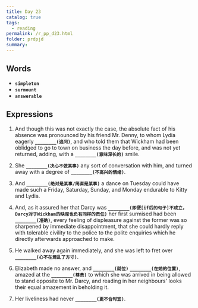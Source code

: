 ```yaml
---
title: Day 23
catalog: true
tags: 
  - reading
permalink: /r_pp_d23.html
folder: prdpjd
summary: 
---
```


## Words

-   <b data-toggle="tooltip" data-original-title="{{site.data.glossary.simpleton}}">`simpleton`</b>
-   <b data-toggle="tooltip" data-original-title="{{site.data.glossary.surmount}}">`surmount`</b>
-   <b data-toggle="tooltip" data-original-title="{{site.data.glossary.answerable}}">`answerable`</b>



## Expressions

1.  And though this was not exactly the case, the absolute fact of his absence was pronounced by his friend Mr. Denny, to whom Lydia eagerly <b data-toggle="tooltip" data-original-title="{{site.data.answers.d23_a}}">`________(追问)`</b>, and who told them that Wickham had been oblidged to go to town on business the day before, and was not yet returned, adding, with a <b data-toggle="tooltip" data-original-title="{{site.data.answers.d23_a2}}">`________(意味深长的)`</b> smile.

2.  She <b data-toggle="tooltip" data-original-title="{{site.data.answers.d23_b}}">`________(决心不做某事)`</b> any sort of conversation with him, and turned away with a degree of <b data-toggle="tooltip" data-original-title="{{site.data.answers.d23_b2}}">`________(不高兴的情绪)`</b>.

3.  And <b data-toggle="tooltip" data-original-title="{{site.data.answers.d23_c}}">`________(绝对是某事/简直是某事)`</b> a dance on Tuesday could have made such a Friday, Saturday, Sunday, and Monday endurable to Kitty and Lydia.

4.  And, as it assured her that Darcy was <b data-toggle="tooltip" data-original-title="{{site.data.answers.d23_d}}">`________(即便[if后的句子]不成立，Darcy对于Wickham的缺席也负有同样的责任)`</b> her first surmised had been <b data-toggle="tooltip" data-original-title="{{site.data.answers.d23_d2}}">`________(准确)`</b>, every feeling of displeasure against the former was so sharpened by immediate disappointment, that she could hardly reply with tolerable civility to the police to the polite enquiries which he directly afterwards approached to make.

5.  He walked away again immediately, and she was left to fret over <b data-toggle="tooltip" data-original-title="{{site.data.answers.d23_e}}">`________(心不在焉乱了方寸)`</b>.

6.  Elizabeth made no answer, and <b data-toggle="tooltip" data-original-title="{{site.data.answers.d23_f}}">`________(就位)`</b> <b data-toggle="tooltip" data-original-title="{{site.data.answers.d23_f2}}">`________(在她的位置)`</b>, amazed at the <b data-toggle="tooltip" data-original-title="{{site.data.answers.d23_f3}}">`________(尊贵)`</b> to which she was arrived in being allowed to stand opposite to Mr. Darcy, and reading in her neighbours' looks their equal amazement in beholding it.

7.  Her liveliness had never <b data-toggle="tooltip" data-original-title="{{site.data.answers.d23_g}}">`________(更不合时宜)`</b>.